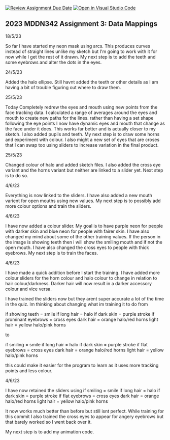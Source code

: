 [![Review Assignment Due Date](https://classroom.github.com/assets/deadline-readme-button-24ddc0f5d75046c5622901739e7c5dd533143b0c8e959d652212380cedb1ea36.svg)](https://classroom.github.com/a/wBh5q70M)
[![Open in Visual Studio Code](https://classroom.github.com/assets/open-in-vscode-718a45dd9cf7e7f842a935f5ebbe5719a5e09af4491e668f4dbf3b35d5cca122.svg)](https://classroom.github.com/online_ide?assignment_repo_id=11103663&assignment_repo_type=AssignmentRepo)
## 2023 MDDN342 Assignment 3: Data Mappings


18/5/23

So far I have started my neon mask using arcs. This produces curves instead of straight lines unlike my sketch but I'm going to work with it for now while I get the rest of it drawn. My next step is to add the teeth and some eyebrows and alter the dots in the eyes. 

24/5/23

Added the halo ellipse. Still havnt added the teeth or other details as I am having a bit of trouble figuring out where to draw them. 

25/5/23

Today Completely redrew the eyes and mouth using new points from the face tracking data. I calculated a range of averages around the eyes and mouth to create new paths for the lines. rather than having a set shape following the eye points I now have dynamic eyes and mouth that change as the face under it does. This works far better and is actually closer to my sketch. I also added pupils and teeth. My next step is to draw some horns and experiment with colour. I also might a new set of eyes that are croses that I can swap too using sliders to increase variation in the final product. 

25/5/23

Changed colour of halo and added sketch files. I also added the cross eye variant and the horns variant but neither are linked to a slider yet. Next step is to do so. 

4/6/23

Everything is now linked to the sliders. I have also added a new mouth varient for open mouths using new values. My next step is to possibly add more colour options and train the sliders. 

4/6/23

I have now added a colour slider. My goal is to have purple neon for people with darker skin and blue neon for people with fairer skin. I have also changed my mind about some of the other training values. If the person in the image is showing teeth then i will show the smiling mouth and if not the open mouth. I have also changed the cross eyes to people with thick eyebrows. My next step is to train the faces. 

4/6/23

I have made a quick addition before I start the training. I have added more colour sliders for the horn colour and halo colour to change in relation to hair colour/darkness. Darker hair will now result in a darker accessory colour and vice versa.

I have trained the sliders now but they arent super accurate a lot of the time in the quiz. Im thinking about changing what im training it to do from

if showing teeth = smile
if long hair = halo
if dark skin = purple stroke
if prominant eyebrows = cross eyes
dark hair = orange halo/red horns
light hair = yellow halo/pink horns

to 

if smiling = smile
if long hair = halo
if dark skin = purple stroke
if flat eyebrows = cross eyes
dark hair = orange halo/red horns
light hair = yellow halo/pink horns

this could make it easier for the program to learn as it uses more tracking points and less colour. 


4/6/23

I have now retained the sliders using 
if smiling = smile
if long hair = halo
if dark skin = purple stroke
if flat eyebrows = cross eyes
dark hair = orange halo/red horns
light hair = yellow halo/pink horns

It now works much better than before but still isnt perfect. While training for this commit I also trained the cross eyes to appear for angery eyebrows but that barely worked so I went back over it. 

My next step is to add my animation code. 